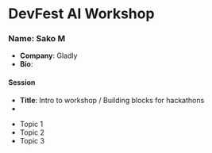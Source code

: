# DevFest AI Workshop



### Name: Sako M
- **Company**: Gladly
- **Bio**: 

#### Session
- **Title**: Intro to workshop / Building blocks for hackathons
- 
* Topic 1
* Topic 2
* Topic 3

